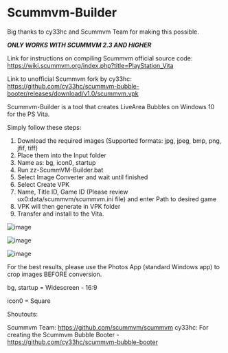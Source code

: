# Scummvm-Builder

Big thanks to cy33hc and Scummvm Team for making this possible.

***ONLY WORKS WITH SCUMMVM 2.3 AND HIGHER***

Link for instructions on compiling Scummvm official source code: https://wiki.scummvm.org/index.php?title=PlayStation_Vita

Link to unofficial Scummvm fork by cy33hc: https://github.com/cy33hc/scummvm-bubble-booter/releases/download/v1.0/scummvm.vpk

Scummvm-Builder is a tool that creates LiveArea Bubbles on Windows 10 for the PS Vita.

Simply follow these steps:
1) Download the required images (Supported formats: jpg, jpeg, bmp, png, jfif, tiff)
2) Place them into the Input folder 
3) Name as: bg, icon0, startup 
4) Run zz-ScummVM-Builder.bat 
5) Select Image Converter and wait until finished
6) Select Create VPK
7) Name, Title ID, Game ID (Please review ux0:data/scummvm/scummvm.ini file) and enter Path to desired game
8) VPK will then generate in VPK folder
9) Transfer and install to the Vita.

![image](https://user-images.githubusercontent.com/81541725/122704095-f4a25d80-d220-11eb-83d5-1c38e5d379a8.png)

![image](https://user-images.githubusercontent.com/81541725/122704333-80b48500-d221-11eb-931e-9f2075a734f5.png)

![image](https://user-images.githubusercontent.com/81541725/122704284-5c58a880-d221-11eb-81ca-f770a68d6775.png)


For the best results, please use the Photos App (standard Windows app) to crop images BEFORE conversion.

bg, startup = Widescreen - 16:9

icon0 = Square

Shoutouts:

Scummvm Team: https://github.com/scummvm/scummvm
cy33hc: For creating the Scummvm Bubble Booter - https://github.com/cy33hc/scummvm-bubble-booter




